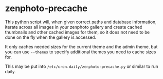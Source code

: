 # zenphoto-precache

This python script will, when given correct paths and database information, 
iterate across all images in your zenphoto gallery and create cached thumbnails
and other cached images for them, so it does not need to be done on the fly
when the gallery is accessed.

It only caches needed sizes for the current theme and the admin theme, but you can use `--themes` to specify additional themes you need to cache sizes for.

This may be put into `/etc/cron.daily/zenphoto-precache.py` or similar to run
daily.
